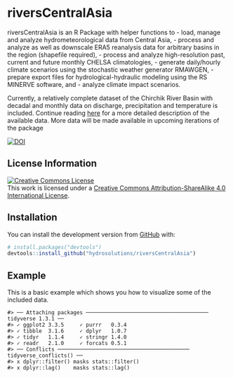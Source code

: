 
<!-- README.md is generated from README.Rmd. Please edit that file -->

# riversCentralAsia

<!-- badges: start -->
<!-- badges: end -->

riversCentralAsia is an R Package with helper functions to - load,
manage and analyze hydrometeorological data from Central Asia, - process
and analyze as well as downscale ERA5 reanalysis data for arbitrary
basins in the region (shapefile required), - process and analyze
high-resolution past, current and future monthly CHELSA climatologies, -
generate daily/hourly climate scenarios using the stochastic weather
generator RMAWGEN, - prepare export files for hydrological-hydraulic
modeling using the RS MINERVE software, and - analyze climate impact
scenarios.

Currently, a relatively complete dataset of the Chirchik River Basin
with decadal and monthly data on discharge, precipitation and
temperature is included. Continue reading
[here](doc/data_documentation.Rmd) for a more detailed description of
the available data. More data will be made available in upcoming
iterations of the package

[![DOI](https://zenodo.org/badge/DOI/10.5281/zenodo.4667422.svg)](https://doi.org/10.5281/zenodo.4667422)

## License Information

<a rel="license" href="http://creativecommons.org/licenses/by-sa/4.0/"><img alt="Creative Commons License" style="border-width:0" src="https://i.creativecommons.org/l/by-sa/4.0/88x31.png" /></a><br />This
work is licensed under a
<a rel="license" href="http://creativecommons.org/licenses/by-sa/4.0/">Creative
Commons Attribution-ShareAlike 4.0 International License</a>.

## Installation

You can install the development version from
[GitHub](https://github.com/) with:

``` r
# install.packages("devtools")
devtools::install_github("hydrosolutions/riversCentralAsia")
```

## Example

This is a basic example which shows you how to visualize some of the
included data.

    #> ── Attaching packages ─────────────────────────────────────── tidyverse 1.3.1 ──
    #> ✓ ggplot2 3.3.5     ✓ purrr   0.3.4
    #> ✓ tibble  3.1.6     ✓ dplyr   1.0.7
    #> ✓ tidyr   1.1.4     ✓ stringr 1.4.0
    #> ✓ readr   2.1.0     ✓ forcats 0.5.1
    #> ── Conflicts ────────────────────────────────────────── tidyverse_conflicts() ──
    #> x dplyr::filter() masks stats::filter()
    #> x dplyr::lag()    masks stats::lag()
